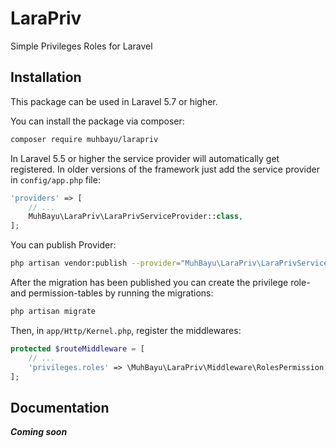 # LaraPriv

Simple Privileges Roles for Laravel

## Installation
This package can be used in Laravel 5.7 or higher.

You can install the package via composer:

``` bash
composer require muhbayu/larapriv
```

In Laravel 5.5 or higher the service provider will automatically get registered. In older versions of the framework just add the service provider in `config/app.php` file:

```php
'providers' => [
    // ...
	MuhBayu\LaraPriv\LaraPrivServiceProvider::class,
];
```

You can publish Provider:
``` bash
php artisan vendor:publish --provider="MuhBayu\LaraPriv\LaraPrivServiceProvider"
```

After the migration has been published you can create the privilege role- and permission-tables by running the migrations:

``` bash
php artisan migrate
```

Then, in `app/Http/Kernel.php`, register the middlewares:
```php
protected $routeMiddleware = [
    // ...
	'privileges.roles' => \MuhBayu\LaraPriv\Middleware\RolesPermission::class,
];
```

## Documentation
**_Coming soon_**
